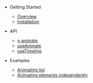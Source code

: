 - Getting Started

  - [Overview](/)
  - [Installation](getting-started/installation.md)

- API

  - [v-animate](api/v-animate.md)
  - [useAnimate](api/use-animate.md)
  - [useTimeline](api/use-timeline.md)

- Examples

  - [Animating list](examples/animating-list.md)
  - [Animating elements independently](examples/animating-elements-independently.md)